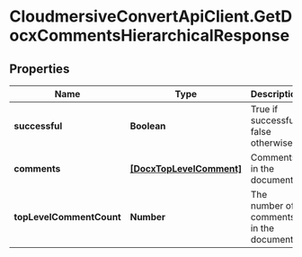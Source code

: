 # CloudmersiveConvertApiClient.GetDocxCommentsHierarchicalResponse

## Properties
Name | Type | Description | Notes
------------ | ------------- | ------------- | -------------
**successful** | **Boolean** | True if successful, false otherwise | [optional] 
**comments** | [**[DocxTopLevelComment]**](DocxTopLevelComment.md) | Comments in the document | [optional] 
**topLevelCommentCount** | **Number** | The number of comments in the document | [optional] 


